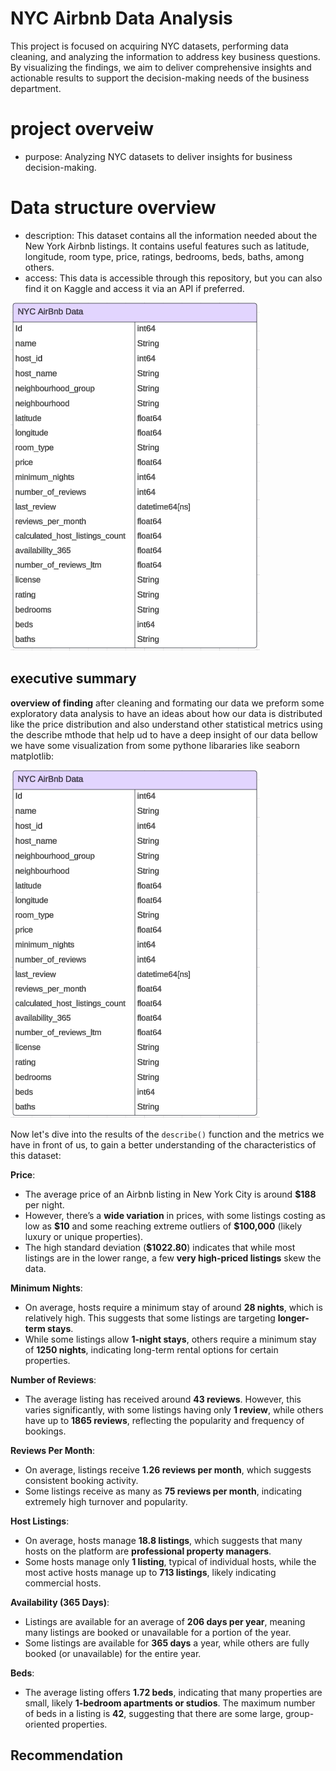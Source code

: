 # NYC Airbnb Data Analysis 
This project is focused on acquiring NYC datasets, performing data cleaning, and analyzing the information to address key business questions. By visualizing the findings, we aim to deliver comprehensive insights and actionable results to support the decision-making needs of the business department. 

# project overveiw
- purpose: Analyzing NYC datasets to deliver insights for business decision-making.

# Data structure overview
- description: This dataset contains all the information needed about the New York Airbnb listings.
It contains useful features such as latitude, longitude, room type, price, ratings, bedrooms, beds, baths, among others.
- access: This data is accessible through this repository, but you can also find it on Kaggle and access it via an API if preferred.

![image](./png_file/datasets.png)

## executive summary
**overview of finding**
after cleaning and formating our data we preform some exploratory data analysis to have an ideas about 
how our data is distributed like the price distribution and also understand other statistical metrics using the describe mthode
that help ud to have a deep insight of our data 
bellow we have some visualization from some pythone libararies like seaborn matplotlib:

![image](./png_file/datasets.png) 


Now let's dive into the results of the `describe()` function and the metrics we have in front of us, to gain a better understanding of the characteristics of this dataset:

 **Price**:
- The average price of an Airbnb listing in New York City is around **\$188** per night.
- However, there’s a **wide variation** in prices, with some listings costing as low as **\$10** and some reaching extreme outliers of **\$100,000** (likely luxury or unique properties).
- The high standard deviation (**\$1022.80**) indicates that while most listings are in the lower range, a few **very high-priced listings** skew the data.

**Minimum Nights**:
- On average, hosts require a minimum stay of around **28 nights**, which is relatively high. This suggests that some listings are targeting **longer-term stays**.
- While some listings allow **1-night stays**, others require a minimum stay of **1250 nights**, indicating long-term rental options for certain properties.

**Number of Reviews**:
- The average listing has received around **43 reviews**. However, this varies significantly, with some listings having only **1 review**, while others have up to **1865 reviews**, reflecting the popularity and frequency of bookings.


 **Reviews Per Month**:
- On average, listings receive **1.26 reviews per month**, which suggests consistent booking activity.
- Some listings receive as many as **75 reviews per month**, indicating extremely high turnover and popularity.


**Host Listings**:
- On average, hosts manage **18.8 listings**, which suggests that many hosts on the platform are **professional property managers**.
- Some hosts manage only **1 listing**, typical of individual hosts, while the most active hosts manage up to **713 listings**, likely indicating commercial hosts.

**Availability (365 Days)**:
- Listings are available for an average of **206 days per year**, meaning many listings are booked or unavailable for a portion of the year.
- Some listings are available for **365 days** a year, while others are fully booked (or unavailable) for the entire year.

**Beds**:
- The average listing offers **1.72 beds**, indicating that many properties are small, likely **1-bedroom apartments or studios**. The maximum number of beds in a listing is **42**, suggesting that there are some large, group-oriented properties.



##  Recommendation


